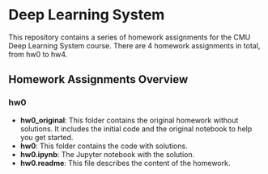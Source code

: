 # Deep Learning System

This repository contains a series of homework assignments for the CMU Deep Learning System course. There are 4 homework assignments in total, from hw0 to hw4.

## Homework Assignments Overview

### hw0

- **hw0_original**: This folder contains the original homework without solutions. It includes the initial code and the original notebook to help you get started.
- **hw0**: This folder contains the code with solutions.
- **hw0.ipynb**: The Jupyter notebook with the solution.
- **hw0.readme**: This file describes the content of the homework.
